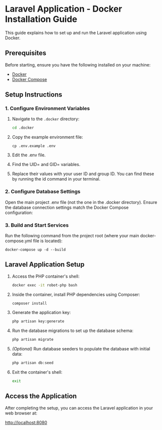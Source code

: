 # Laravel Application - Docker Installation Guide

This guide explains how to set up and run the Laravel application using Docker.

## Prerequisites

Before starting, ensure you have the following installed on your machine:

- [Docker](https://www.docker.com/get-started)
- [Docker Compose](https://docs.docker.com/compose/install/)

## Setup Instructions

### 1. Configure Environment Variables

1. Navigate to the `.docker` directory:
   ```bash
   cd .docker

2. Copy the example environment file:
    ```
    cp .env.example .env

3. Edit the .env file.

4. Find the UID= and GID= variables.

5. Replace their values with your user ID and group ID. You can find these by running the id command in your terminal.

### 2. Configure Database Settings

Open the main project .env file (not the one in the .docker directory). Ensure the database connection settings match the Docker Compose configuration:

### 3. Build and Start Services

Run the following command from the project root (where your main docker-compose.yml file is located):
``` 
docker-compose up -d --build
```
## Laravel Application Setup

1.  Access the PHP container's shell:
    ```bash
    docker exec -it robot-php bash
    ```

2.  Inside the container, install PHP dependencies using Composer:
    ```bash
    composer install
    ```

3.  Generate the application key:
    ```bash
    php artisan key:generate
    ```

4.  Run the database migrations to set up the database schema:
    ```bash
    php artisan migrate
    ```

5.  *(Optional)* Run database seeders to populate the database with initial data:
    ```bash
    php artisan db:seed
    ```

6.  Exit the container's shell:
    ```bash
    exit
    ```

## Access the Application

After completing the setup, you can access the Laravel application in your web browser at:

[http://localhost:8080](http://localhost:8080)
